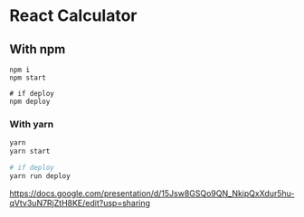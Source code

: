 # React Calculator

## With npm
```
npm i
npm start

# if deploy
npm deploy
```

### With yarn
```bash
yarn
yarn start

# if deploy
yarn run deploy
```

https://docs.google.com/presentation/d/15Jsw8GSQo9QN_NkipQxXdur5hu-qVtv3uN7RjZtH8KE/edit?usp=sharing
